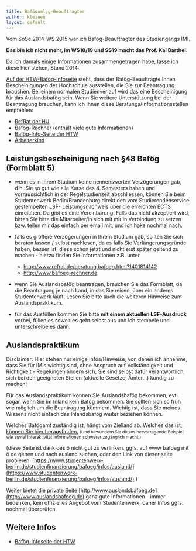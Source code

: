 ```yaml
---
title: Baf&ouml;g-Beauftragter
author: kleinen
layout: default
---
```


Vom SoSe 2014-WS 2015 war ich Baf&ouml;g-Beauftragter des Studiengangs IMI.

__Das bin ich nicht mehr, im WS18/19 und SS19 macht das Prof. Kai Barthel.__

Da ich damals einige Informationen zusammengetragen habe, lasse ich diese hier stehen, Stand 2014:

[Auf der HTW-Baf&ouml;g-Infoseite](https://www.htw-berlin.de/studium/studienorganisation/finanzierung/bafoeg-bildungskredit/) steht, dass der Bafög-Beauftragte Ihnen Bescheinigungen der Hochschule ausstellen, die Sie zur Beantragung brauchen. Bei einem normalen Studienverlauf wird das eine Bescheinigung für das Auslandsbaf&ouml;g sein. Wenn Sie weitere Unterstützung bei der Beantragung brauchen, kann ich Ihnen diese Beratungs/Informationsstellen empfehlen:


- [RefRat der HU](http://www.refrat.de/beratung.bafoeg.html?1401814142)
- [Bafög-Rechner](http://www.bafoeg-rechner.de) (enthält viele gute Informationen)
- [Bafög-Info-Seite der HTW](https://www.htw-berlin.de/studieninteressierte/finanzierung/bafoeg-bildungskredit/)
- [Arbeiterkind](http://www.arbeiterkind.de/)

Leistungsbescheinigung nach &sect;48 Baf&ouml;g (Formblatt 5)
-----------------
- wenn es in Ihrem Studium keine nennenswerten Verzögerungen gab, d.h. Sie so gut wie alle Kurse des 4. Semesters haben und vorraussichtlich in der Regelstudienzeit abschliessen, können Sie beim Studentenwerk Berlin/Brandenburg direkt den vom Studierendenservice gestempelten LSF- Leistungsnachweis über die erreichten ECTS einreichen. Da gibt es eine Vereinbarung. Falls das nicht akzeptiert wird, bitten Sie bitte die Mitarbeiter/in sich mit mir in Verbindung zu setzen bzw. teilen mir das einfach per email mit, und ich hake nochmal nach.

- falls es größere Verzögerungen in Ihrem Studium gab, sollten Sie sich beraten lassen / selbst nachlesen, da es falls Sie Verlängerungsgründe haben, besser ist, diese schon jetzt und nicht erst später geltend zu machen -
hierzu finden Sie Informationen z.B. unter
    - http://www.refrat.de/beratung.bafoeg.html?1401814142
    - http://www.bafoeg-rechner.de

- wenn Sie Auslandsbaf&ouml;g beantragen, brauchen Sie das Formblatt, da die Beantragung je nach Land, in das Sie reisen, über ein anderes Studentenwerk läuft, Lesen Sie bitte auch die weiteren Hinweise zum Auslandspraktikum.

- für das Ausfüllen kommen Sie bitte **mit einem aktuellen LSF-Ausdruck** vorbei, füllen es soweit es geht selbst aus und ich stempele und unterschreibe es dann.


Auslandspraktikum
-----------------

Disclaimer: Hier stehen nur einige Infos/Hinweise, von denen ich annehme, dass Sie für IMIs wichtig sind, ohne Anspruch auf Vollständigkeit und Richtigkeit - Regelungen ändern sich, Sie sind selbst dafür verantwortlich, sich bei den geeigneten Stellen (aktuelle Gesetze, Ämter...) kundig zu machen!

Für das Auslandspraktikum können Sie Auslandsbafög bekommen, evtl. sogar, wenn Sie im Inland kein Bafög bekommen. Sie sollten sich so früh wie möglich um die Beantragung kümmern. Wichtig ist, dass Sie meines Wissens nicht einfach das Inlandsbafög weiter beziehen können.

Welches Baf&ouml;gamt zuständig ist, hängt vom Zielland ab. Welches das ist, [können Sie hier herausfinden.]( http://www.baf%C3%B6g.de/de/ausland---studium-schulische-ausbildung-praktika-441.php) <small>(Und bewundern Sie dieses hervorragende Beispiel,
wie zuviel Interaktivität Informationen schwerer zugänglich macht.)</small>

(diese Seite ist dank des &ouml; nicht gut zu verlinken. ggfs. auf www bafoeg mit ö de gehen und nach ausland suchen, oder den Link von dieser seite probieren: [https://www.studentenwerk-berlin.de/studienfinanzierung/bafoeg/infos/ausland/](https://www.studentenwerk-berlin.de/studienfinanzierung/bafoeg/infos/ausland/) )

Weiter bietet die private Seite [http://www.auslandsbafoeg.de](http://www.auslandsbafoeg.de)  ganz gute Informationen - immer bedenken, kein offizielles Angebot vom Studentenwerk, daher Infos ggfs. nochmal überprüfen.


Weitere Infos
------------------------

- [Baf&ouml;g-Infoseite der HTW](https://www.htw-berlin.de/studium/studienorganisation/finanzierung/bafoeg-bildungskredit/)
